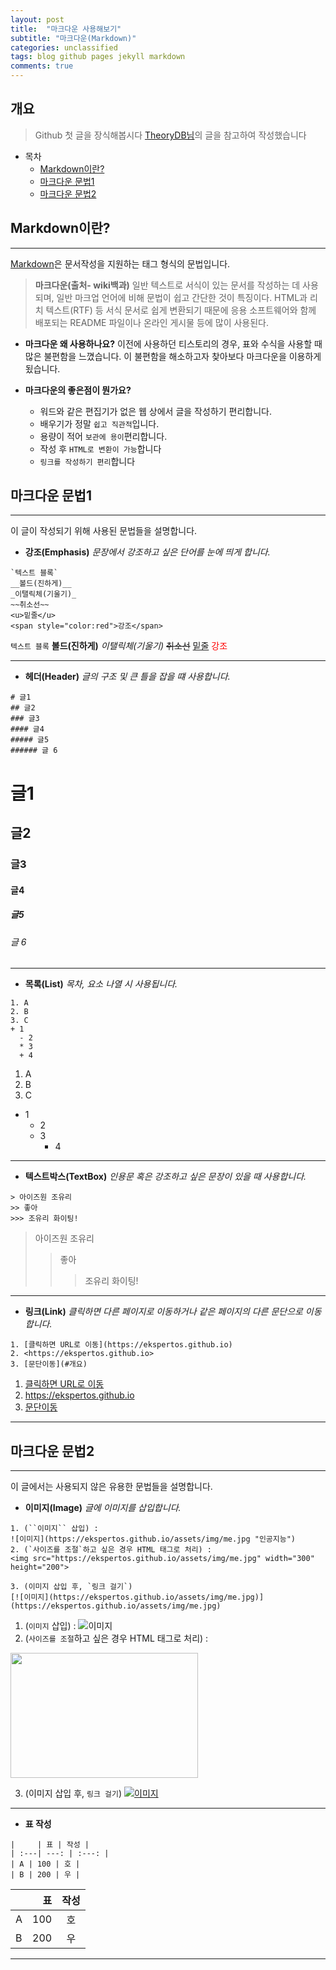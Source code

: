 ```yaml
---
layout: post
title:  "마크다운 사용해보기"
subtitle: "마크다운(Markdown)"
categories: unclassified
tags: blog github pages jekyll markdown  
comments: true
---
```


## 개요
> Github 첫 글을 장식해봅시다
> [TheoryDB님](https://ekspertos.github.io/envops/2019/05/22/envops-blog-how-to-use-md/#markdown%EC%9D%98-%EB%B0%98%EB%93%9C%EC%8B%9C-%EC%95%8C%EC%95%84%EC%95%BC-%ED%95%98%EB%8A%94-%EB%AC%B8%EB%B2%95)의 글을 참고하여 작성했습니다

- 목차
  - [Markdown이란?](#markdown이란)
  - [마크다운 문법1](#마크다운-문법1)
  - [마크다운 문법2](#마크다운-문법2)




## Markdown이란?
  ---
[Markdown](http://kirkstrobeck.github.io/whatismarkdown.com/)은 문서작성을 지원하는 태그 형식의 문법입니다.
> __마크다운(출처- wiki백과)__
> 일반 텍스트로 서식이 있는 문서를 작성하는 데 사용되며, 일반 마크업 언어에 비해 문법이 쉽고 간단한 것이 특징이다. HTML과 리치 텍스트(RTF) 등 서식 문서로 쉽게 변환되기 때문에 응용 소프트웨어와 함께 배포되는 README 파일이나 온라인 게시물 등에 많이 사용된다.

* __마크다운 왜 사용하나요?__
이전에 사용하던 티스토리의 경우, 표와 수식을 사용할 때 많은 불편함을 느꼈습니다. 이 불편함을 해소하고자 찾아보다 마크다운을 이용하게 됬습니다.

* __마크다운의 좋은점이 뭔가요?__
  - 워드와 같은 편집기가 없은 웹 상에서 글을 작성하기 편리합니다.
  - 배우기가 정말 `쉽고 직관적`입니다.
  - 용량이 적어 `보관에 용이`편리합니다.
  - 작성 후 `HTML로 변환이 가능`합니다
  - ``링크를 작성하기 편리``합니다


## 마크다운 문법1
---
이 글이 작성되기 위해 사용된 문법들을 설명합니다.

* __강조(Emphasis)__
_문장에서 강조하고 싶은 단어를 눈에 띄게 합니다._
```
`텍스트 블록`
__볼드(진하게)__
_이탤릭체(기울기)_
~~취소선~~
<u>밑줄</u>
<span style="color:red">강조</span>
```
`텍스트 블록`
__볼드(진하게)__
_이탤릭체(기울기)_
~~취소선~~
<u>밑줄</u>
<span style="color:red">강조</span>

---

* __헤더(Header)__
_글의 구조 및 큰 틀을 잡을 떄 사용합니다._
```
# 글1
## 글2
### 글3
#### 글4
##### 글5
###### 글 6
```
# 글1
## 글2
### 글3
#### 글4
##### 글5
###### 글 6

---

* __목록(List)__
_목차, 요소 나열 시 사용됩니다._

```
1. A
2. B
3. C
+ 1
  - 2
  * 3
  + 4
```

1. A
2. B
3. C
+ 1
  - 2
  * 3
    + 4
---

* __텍스트박스(TextBox)__
_인용문 혹은 강조하고 싶은 문장이 있을 때 사용합니다._

```
> 아이즈원 조유리
>> 좋아
>>> 조유리 화이팅!
```
> 아이즈원 조유리
>> 좋아
>>> 조유리 화이팅!

---

* __링크(Link)__
_클릭하면 다른 페이지로 이동하거나 같은 페이지의 다른 문단으로 이동합니다._
```
1. [클릭하면 URL로 이동](https://ekspertos.github.io)
2. <https://ekspertos.github.io>
3. [문단이동](#개요)
```
1. [클릭하면 URL로 이동](https://ekspertos.github.io)
2. <https://ekspertos.github.io>
3. [문단이동](#개요)

---

## 마크다운 문법2
---
이 글에서는 사용되지 않은 유용한 문법들을 설명합니다.

* __이미지(Image)__
_글에 이미지를 삽입합니다._
```
1. (``이미지`` 삽입) :
![이미지](https://ekspertos.github.io/assets/img/me.jpg "인공지능")
2. (`사이즈를 조절`하고 싶은 경우 HTML 태그로 처리) :   
<img src="https://ekspertos.github.io/assets/img/me.jpg" width="300" height="200">

3. (이미지 삽입 후, `링크 걸기`)
[![이미지](https://ekspertos.github.io/assets/img/me.jpg)](https://ekspertos.github.io/assets/img/me.jpg)  
```
1. (``이미지`` 삽입) :
![이미지](https://ekspertos.github.io/assets/img/me.jpg "인공지능")
2. (`사이즈를 조절`하고 싶은 경우 HTML 태그로 처리) :   
<img src="https://ekspertos.github.io/assets/img/me.jpg" width="300" height="200">

3. (이미지 삽입 후, `링크 걸기`)
[![이미지](https://ekspertos.github.io/assets/img/me.jpg)](https://ekspertos.github.io/think/2019/06/25/think-future-ai/)  

---
* __표 작성__
```
|     | 표 | 작성 |  
| :---| ---: | :---: |  
| A | 100 | 호 |  
| B | 200 | 우 |
```

|     | 표 | 작성 |  
| :---| ---: | :---: |  
| A | 100 | 호 |  
| B | 200 | 우 |

---
